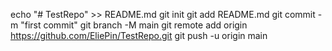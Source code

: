 echo "# TestRepo" >> README.md
git init
git add README.md
git commit -m "first commit"
git branch -M main
git remote add origin https://github.com/EliePin/TestRepo.git
git push -u origin main
